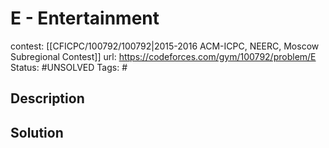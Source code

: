 # E - Entertainment

contest: [[CFICPC/100792/100792|2015-2016 ACM-ICPC, NEERC, Moscow Subregional Contest]]
url: https://codeforces.com/gym/100792/problem/E
Status: #UNSOLVED
Tags: #

## Description

## Solution

